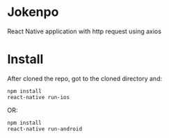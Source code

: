 # Jokenpo

React Native application with http request using axios

# Install

After cloned the repo, got to the cloned directory and:

```
npm install
react-native run-ios
```

OR:

```
npm install
react-native run-android
```
